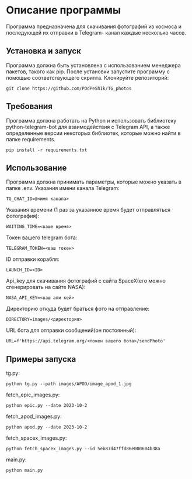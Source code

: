 # Описание программы 
 Программа предназначена для скачивания фотографий из космоса и последующей их отправки в Telegram- канал каждые несколько часов. 

## Установка и запуск 
Программа должна быть установлена с использованием менеджера пакетов, такого как pip. После установки запустите программу с помощью соответствующего скрипта.
Клонируйте репозиторий:
```
git clone https://github.com/POdPeShIk/TG_photos
```

## Требования 
Программа должна работать на Python и использовать библиотеку python-telegram-bot для взаимодействия с Telegram API, а также определенные версии некоторых библиотек, которые можно найти в папке requirements.
```
pip install -r requirements.txt
```

## Использование 
Программа должна принимать параметры, которые можно указать в папке .env. Указания имени канала Telegram:
```
TG_CHAT_ID=@<имя канала>
```

Указания времени (1 раз за указанное время будет отправляться фотография):
```
WAITING_TIME=<ваше время>
``` 

Токен вашего telegram бота:
```
TELEGRAM_TOKEN=<ваш токен>
```
ID отправки корабля:
```
LAUNCH_ID=<ID>
```



Api_key для скачивания фотографий с сайта SpaceX(его можно сгенерировать на сайте NASA):
```
NASA_API_KEY=<ваш апи кей>
```

Директорию откуда будет браться фото на отправление:
```
DIRECTORY=images/<директория>
```

URL бота для отправки сообщений(он постоянный):
```
URL=f'https://api.telegram.org/<токен вашего бота>/sendPhoto'
```

## Примеры запуска
tg.py:
```angular2html
python tg.py --path images/APOD/image_apod_1.jpg
```

fetch_epic_images.py:
```angular2html
python epic.py --date 2023-10-2 
```

fetch_apod_images.py:
```angular2html
python apod.py --date 2023-10-2
```

fetch_spacex_images.py:
```angular2html
python fetch_spacex_images.py --id 5eb87d47ffd86e000604b38a
```

main.py:
```angular2html
python main.py
```


